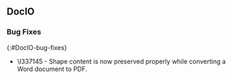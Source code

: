 ## DocIO

### Bug Fixes
{:#DocIO-bug-fixes}

* \I337145 - Shape content is now preserved properly while converting a Word document to PDF.